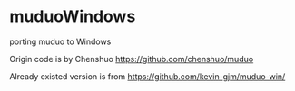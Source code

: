 # muduoWindows
porting muduo to Windows

Origin code is by Chenshuo https://github.com/chenshuo/muduo

Already existed version is  from https://github.com/kevin-gjm/muduo-win/
